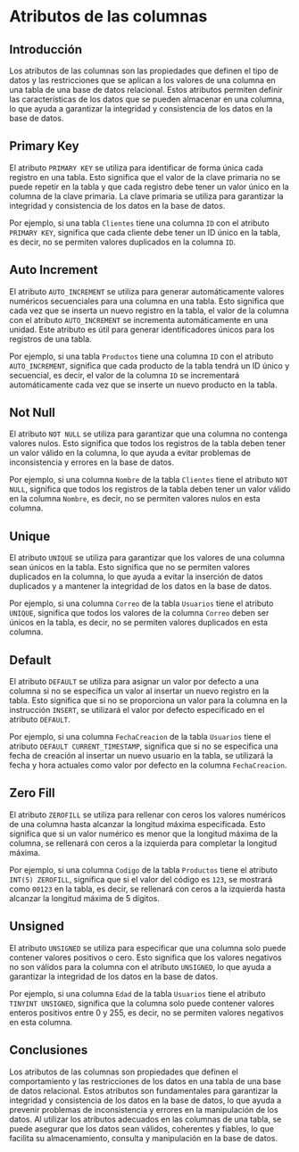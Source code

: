 # Atributos de las columnas

## Introducción

Los atributos de las columnas son las propiedades que definen el tipo de datos y las restricciones que se aplican a los
valores de una columna en una tabla de una base de datos relacional. Estos atributos permiten definir las
características de los datos que se pueden almacenar en una columna, lo que ayuda a garantizar la integridad y
consistencia de los datos en la base de datos.

## Primary Key

El atributo `PRIMARY KEY` se utiliza para identificar de forma única cada registro en una tabla. Esto significa que el
valor de la clave primaria no se puede repetir en la tabla y que cada registro debe tener un valor único en la columna
de la clave primaria. La clave primaria se utiliza para garantizar la integridad y consistencia de los datos en la base
de datos.

Por ejemplo, si una tabla `Clientes` tiene una columna `ID` con el atributo `PRIMARY KEY`, significa que cada cliente
debe tener un ID único en la tabla, es decir, no se permiten valores duplicados en la columna `ID`.

## Auto Increment

El atributo `AUTO_INCREMENT` se utiliza para generar automáticamente valores numéricos secuenciales para una columna en
una tabla. Esto significa que cada vez que se inserta un nuevo registro en la tabla, el valor de la columna con el
atributo `AUTO_INCREMENT` se incrementa automáticamente en una unidad. Este atributo es útil para generar
identificadores únicos para los registros de una tabla.

Por ejemplo, si una tabla `Productos` tiene una columna `ID` con el atributo `AUTO_INCREMENT`, significa que cada
producto de la tabla tendrá un ID único y secuencial, es decir, el valor de la columna `ID` se incrementará
automáticamente cada vez que se inserte un nuevo producto en la tabla.

## Not Null

El atributo `NOT NULL` se utiliza para garantizar que una columna no contenga valores nulos. Esto significa que todos
los registros de la tabla deben tener un valor válido en la columna, lo que ayuda a evitar problemas de inconsistencia
y errores en la base de datos.

Por ejemplo, si una columna `Nombre` de la tabla `Clientes` tiene el atributo `NOT NULL`, significa que todos los
registros de la tabla deben tener un valor válido en la columna `Nombre`, es decir, no se permiten valores nulos en
esta columna.

## Unique

El atributo `UNIQUE` se utiliza para garantizar que los valores de una columna sean únicos en la tabla. Esto significa
que no se permiten valores duplicados en la columna, lo que ayuda a evitar la inserción de datos duplicados y a
mantener la integridad de los datos en la base de datos.

Por ejemplo, si una columna `Correo` de la tabla `Usuarios` tiene el atributo `UNIQUE`, significa que todos los
valores de la columna `Correo` deben ser únicos en la tabla, es decir, no se permiten valores duplicados en esta
columna.

## Default

El atributo `DEFAULT` se utiliza para asignar un valor por defecto a una columna si no se específica un valor al
insertar un nuevo registro en la tabla. Esto significa que si no se proporciona un valor para la columna en la
instrucción `INSERT`, se utilizará el valor por defecto especificado en el atributo `DEFAULT`.

Por ejemplo, si una columna `FechaCreacion` de la tabla `Usuarios` tiene el atributo `DEFAULT CURRENT_TIMESTAMP`,
significa que si no se especifica una fecha de creación al insertar un nuevo usuario en la tabla, se utilizará la
fecha y hora actuales como valor por defecto en la columna `FechaCreacion`.

## Zero Fill

El atributo `ZEROFILL` se utiliza para rellenar con ceros los valores numéricos de una columna hasta alcanzar la
longitud máxima especificada. Esto significa que si un valor numérico es menor que la longitud máxima de la columna,
se rellenará con ceros a la izquierda para completar la longitud máxima.

Por ejemplo, si una columna `Codigo` de la tabla `Productos` tiene el atributo `INT(5) ZEROFILL`, significa que si el
valor del código es `123`, se mostrará como `00123` en la tabla, es decir, se rellenará con ceros a la izquierda
hasta alcanzar la longitud máxima de 5 dígitos.

## Unsigned

El atributo `UNSIGNED` se utiliza para especificar que una columna solo puede contener valores positivos o cero. Esto
significa que los valores negativos no son válidos para la columna con el atributo `UNSIGNED`, lo que ayuda a
garantizar la integridad de los datos en la base de datos.

Por ejemplo, si una columna `Edad` de la tabla `Usuarios` tiene el atributo `TINYINT UNSIGNED`, significa que la
columna solo puede contener valores enteros positivos entre 0 y 255, es decir, no se permiten valores negativos en
esta columna.

## Conclusiones

Los atributos de las columnas son propiedades que definen el comportamiento y las restricciones de los datos en una
tabla de una base de datos relacional. Estos atributos son fundamentales para garantizar la integridad y consistencia
de los datos en la base de datos, lo que ayuda a prevenir problemas de inconsistencia y errores en la manipulación de
los datos. Al utilizar los atributos adecuados en las columnas de una tabla, se puede asegurar que los datos sean
válidos, coherentes y fiables, lo que facilita su almacenamiento, consulta y manipulación en la base de datos.